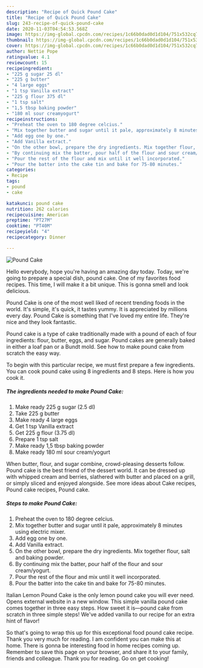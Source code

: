 ```yaml
---
description: "Recipe of Quick Pound Cake"
title: "Recipe of Quick Pound Cake"
slug: 243-recipe-of-quick-pound-cake
date: 2020-11-03T04:54:53.568Z
image: https://img-global.cpcdn.com/recipes/1c66b0dad0d1d104/751x532cq70/pound-cake-recipe-main-photo.jpg
thumbnail: https://img-global.cpcdn.com/recipes/1c66b0dad0d1d104/751x532cq70/pound-cake-recipe-main-photo.jpg
cover: https://img-global.cpcdn.com/recipes/1c66b0dad0d1d104/751x532cq70/pound-cake-recipe-main-photo.jpg
author: Nettie Pope
ratingvalue: 4.1
reviewcount: 15
recipeingredient:
- "225 g sugar 25 dl"
- "225 g butter"
- "4 large eggs"
- "1 tsp Vanilla extract"
- "225 g flour 375 dl"
- "1 tsp salt"
- "1,5 tbsp baking powder"
- "180 ml sour creamyogurt"
recipeinstructions:
- "Preheat the oven to 180 degree celcius."
- "Mix together butter and sugar until it pale, approximately 8 minutes using electric mixer."
- "Add egg one by one."
- "Add Vanilla extract."
- "On the other bowl, prepare the dry ingredients. Mix together flour, salt and baking powder."
- "By continuing mix the batter, pour half of the flour and sour cream/yogurt."
- "Pour the rest of the flour and mix until it well incorporated."
- "Pour the batter into the cake tin and bake for 75-80 minutes."
categories:
- Recipe
tags:
- pound
- cake

katakunci: pound cake 
nutrition: 262 calories
recipecuisine: American
preptime: "PT27M"
cooktime: "PT40M"
recipeyield: "4"
recipecategory: Dinner

---
```



![Pound Cake](https://img-global.cpcdn.com/recipes/1c66b0dad0d1d104/751x532cq70/pound-cake-recipe-main-photo.jpg)

Hello everybody, hope you're having an amazing day today. Today, we're going to prepare a special dish, pound cake. One of my favorites food recipes. This time, I will make it a bit unique. This is gonna smell and look delicious.

Pound Cake is one of the most well liked of recent trending foods in the world. It's simple, it's quick, it tastes yummy. It is appreciated by millions every day. Pound Cake is something that I've loved my entire life. They're nice and they look fantastic.

Pound cake is a type of cake traditionally made with a pound of each of four ingredients: flour, butter, eggs, and sugar. Pound cakes are generally baked in either a loaf pan or a Bundt mold. See how to make pound cake from scratch the easy way.


To begin with this particular recipe, we must first prepare a few ingredients. You can cook pound cake using 8 ingredients and 8 steps. Here is how you cook it.

<!--inarticleads1-->

##### The ingredients needed to make Pound Cake:

1. Make ready 225 g sugar (2.5 dl)
1. Take 225 g butter
1. Make ready 4 large eggs
1. Get 1 tsp Vanilla extract
1. Get 225 g flour (3.75 dl)
1. Prepare 1 tsp salt
1. Make ready 1,5 tbsp baking powder
1. Make ready 180 ml sour cream/yogurt


When butter, flour, and sugar combine, crowd-pleasing desserts follow. Pound cake is the best friend of the dessert world. It can be dressed up with whipped cream and berries, slathered with butter and placed on a grill, or simply sliced and enjoyed alongside. See more ideas about Cake recipes, Pound cake recipes, Pound cake. 

<!--inarticleads2-->

##### Steps to make Pound Cake:

1. Preheat the oven to 180 degree celcius.
1. Mix together butter and sugar until it pale, approximately 8 minutes using electric mixer.
1. Add egg one by one.
1. Add Vanilla extract.
1. On the other bowl, prepare the dry ingredients. Mix together flour, salt and baking powder.
1. By continuing mix the batter, pour half of the flour and sour cream/yogurt.
1. Pour the rest of the flour and mix until it well incorporated.
1. Pour the batter into the cake tin and bake for 75-80 minutes.


Italian Lemon Pound Cake is the only lemon pound cake you will ever need. Opens external website in a new window. This simple vanilla pound cake comes together in three easy steps. How sweet it is—pound cake from scratch in three simple steps! We&#39;ve added vanilla to our recipe for an extra hint of flavor! 

So that's going to wrap this up for this exceptional food pound cake recipe. Thank you very much for reading. I am confident you can make this at home. There is gonna be interesting food in home recipes coming up. Remember to save this page on your browser, and share it to your family, friends and colleague. Thank you for reading. Go on get cooking!
